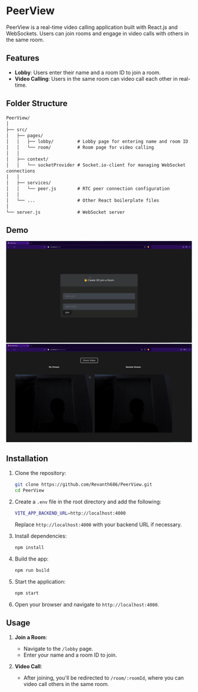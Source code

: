 # PeerView

PeerView is a real-time video calling application built with React.js and WebSockets. Users can join rooms and engage in video calls with others in the same room.

## Features

- **Lobby**: Users enter their name and a room ID to join a room.
- **Video Calling**: Users in the same room can video call each other in real-time.

## Folder Structure

```
PeerView/
│
├── src/
│   ├── pages/
│   │   ├── lobby/         # Lobby page for entering name and room ID
│   │   └── room/          # Room page for video calling
│   │
│   ├── context/
│   │   └── socketProvider # Socket.io-client for managing WebSocket connections
│   │
│   ├── services/
│   │   └── peer.js        # RTC peer connection configuration
│   │
│   └── ...                # Other React boilerplate files
│
└── server.js              # WebSocket server
```

## Demo

<img src="./assets/peerview0.png">
<img src="./assets/peerview1.png">

## Installation

1. Clone the repository:

   ```bash
   git clone https://github.com/Revanth686/PeerView.git
   cd PeerView
   ```

2. Create a `.env` file in the root directory and add the following:

   ```bash
   VITE_APP_BACKEND_URL=http://localhost:4000
   ```

   Replace `http://localhost:4000` with your backend URL if necessary.

3. Install dependencies:

   ```bash
   npm install
   ```

4. Build the app:

   ```bash
   npm run build
   ```

5. Start the application:

   ```bash
   npm start
   ```

6. Open your browser and navigate to `http://localhost:4000`.

## Usage

1. **Join a Room**:

   - Navigate to the `/lobby` page.
   - Enter your name and a room ID to join.

2. **Video Call**:
   - After joining, you'll be redirected to `/room/:roomId`, where you can video call others in the same room.
